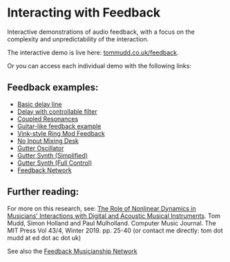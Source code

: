 # Interacting with Feedback
Interactive demonstrations of audio feedback, with a focus on the complexity and unpredictability of the interaction.

The interactive demo is live here: [tommudd.co.uk/feedback](http://tommudd.co.uk/feedback).

Or you can access each individual demo with the following links:

## Feedback examples:
- [Basic delay line](http://tommudd.co.uk/feedback/0-starter)
- [Delay with controllable filter](http://tommudd.co.uk/feedback/1-basic)
- [Coupled Resonances](http://tommudd.co.uk/feedback/2-resonant)
- [Guitar-like feedback example](http://tommudd.co.uk/feedback/3-guitarlike)
- [Vink-style Ring Mod Feedback](http://tommudd.co.uk/feedback/x-vink)
- [No Input Mixing Desk](http://tommudd.co.uk/feedback/4-noinput)
- [Gutter Oscillator](http://tommudd.co.uk/feedback/5-gutterosc)
- [Gutter Synth (Simplified)](http://tommudd.co.uk/feedback/6-guttersynth)
- [Gutter Synth (Full Control)](http://tommudd.co.uk/feedback/7-guttersynthcontrols/)
- [Feedback Network](https://tommudd.co.uk/feedback/feedbackweb/)

## Further reading:
For more on this research, see:
[The Role of Nonlinear Dynamics in Musicians' Interactions with Digital and Acoustic Musical Instruments](https://muse.jhu.edu/pub/6/article/773081). Tom Mudd, Simon Holland and Paul Mulholland. Computer Music Journal. The MIT Press Vol 43/4, Winter 2019. pp. 25-40
(or contact me directly: tom dot mudd at ed dot ac dot uk)

See also the [Feedback Musicianship Network](https://feedback-musicianship.pubpub.org/)
